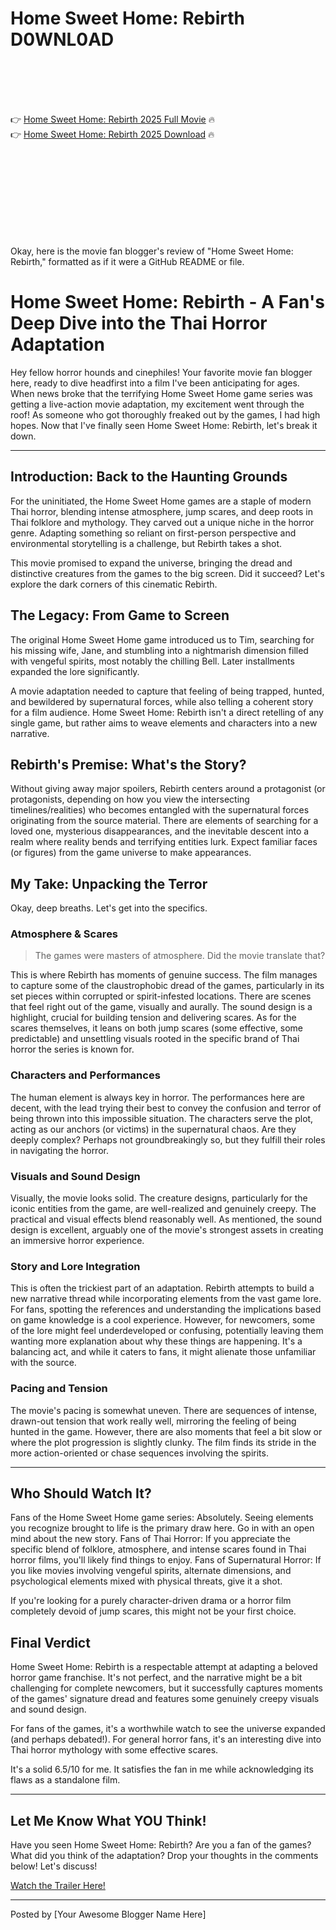 # Home Sweet Home: Rebirth D0WNL0AD

<br><br><br><br>


👉 <a href="https://Mia-aronhyso1976.github.io/nbztnmrioo/">Home Sweet Home: Rebirth 2025 Full Movie</a> 🔥
<br>
👉 <a href="https://Mia-aronhyso1976.github.io/nbztnmrioo/">Home Sweet Home: Rebirth 2025 Download</a> 🔥


<br><br><br><br><br><br><br><br>


Okay, here is the movie fan blogger's review of "Home Sweet Home: Rebirth," formatted as if it were a GitHub README or  file.


# Home Sweet Home: Rebirth - A Fan's Deep Dive into the Thai Horror Adaptation

Hey fellow horror hounds and cinephiles! Your favorite movie fan blogger here, ready to dive headfirst into a film I've been anticipating for ages. When news broke that the terrifying Home Sweet Home game series was getting a live-action movie adaptation, my excitement went through the roof! As someone who got thoroughly freaked out by the games, I had high hopes. Now that I've finally seen Home Sweet Home: Rebirth, let's break it down.

---

## Introduction: Back to the Haunting Grounds

For the uninitiated, the Home Sweet Home games are a staple of modern Thai horror, blending intense atmosphere, jump scares, and deep roots in Thai folklore and mythology. They carved out a unique niche in the horror genre. Adapting something so reliant on first-person perspective and environmental storytelling is a challenge, but Rebirth takes a shot.

This movie promised to expand the universe, bringing the dread and distinctive creatures from the games to the big screen. Did it succeed? Let's explore the dark corners of this cinematic Rebirth.

## The Legacy: From Game to Screen

The original Home Sweet Home game introduced us to Tim, searching for his missing wife, Jane, and stumbling into a nightmarish dimension filled with vengeful spirits, most notably the chilling Bell. Later installments expanded the lore significantly.

A movie adaptation needed to capture that feeling of being trapped, hunted, and bewildered by supernatural forces, while also telling a coherent story for a film audience. Home Sweet Home: Rebirth isn't a direct retelling of any single game, but rather aims to weave elements and characters into a new narrative.

## Rebirth's Premise: What's the Story?

Without giving away major spoilers, Rebirth centers around a protagonist (or protagonists, depending on how you view the intersecting timelines/realities) who becomes entangled with the supernatural forces originating from the source material. There are elements of searching for a loved one, mysterious disappearances, and the inevitable descent into a realm where reality bends and terrifying entities lurk. Expect familiar faces (or figures) from the game universe to make appearances.

## My Take: Unpacking the Terror

Okay, deep breaths. Let's get into the specifics.

### Atmosphere & Scares

> The games were masters of atmosphere. Did the movie translate that?

This is where Rebirth has moments of genuine success. The film manages to capture some of the claustrophobic dread of the games, particularly in its set pieces within corrupted or spirit-infested locations. There are scenes that feel right out of the game, visually and aurally. The sound design is a highlight, crucial for building tension and delivering scares. As for the scares themselves, it leans on both jump scares (some effective, some predictable) and unsettling visuals rooted in the specific brand of Thai horror the series is known for.

### Characters and Performances

The human element is always key in horror. The performances here are decent, with the lead trying their best to convey the confusion and terror of being thrown into this impossible situation. The characters serve the plot, acting as our anchors (or victims) in the supernatural chaos. Are they deeply complex? Perhaps not groundbreakingly so, but they fulfill their roles in navigating the horror.

### Visuals and Sound Design

Visually, the movie looks solid. The creature designs, particularly for the iconic entities from the game, are well-realized and genuinely creepy. The practical and visual effects blend reasonably well. As mentioned, the sound design is excellent, arguably one of the movie's strongest assets in creating an immersive horror experience.

### Story and Lore Integration

This is often the trickiest part of an adaptation. Rebirth attempts to build a new narrative thread while incorporating elements from the vast game lore. For fans, spotting the references and understanding the implications based on game knowledge is a cool experience. However, for newcomers, some of the lore might feel underdeveloped or confusing, potentially leaving them wanting more explanation about why these things are happening. It's a balancing act, and while it caters to fans, it might alienate those unfamiliar with the source.

### Pacing and Tension

The movie's pacing is somewhat uneven. There are sequences of intense, drawn-out tension that work really well, mirroring the feeling of being hunted in the game. However, there are also moments that feel a bit slow or where the plot progression is slightly clunky. The film finds its stride in the more action-oriented or chase sequences involving the spirits.

---

## Who Should Watch It?

   Fans of the Home Sweet Home game series: Absolutely. Seeing elements you recognize brought to life is the primary draw here. Go in with an open mind about the new story.
   Fans of Thai Horror: If you appreciate the specific blend of folklore, atmosphere, and intense scares found in Thai horror films, you'll likely find things to enjoy.
   Fans of Supernatural Horror: If you like movies involving vengeful spirits, alternate dimensions, and psychological elements mixed with physical threats, give it a shot.

If you're looking for a purely character-driven drama or a horror film completely devoid of jump scares, this might not be your first choice.

## Final Verdict

Home Sweet Home: Rebirth is a respectable attempt at adapting a beloved horror game franchise. It's not perfect, and the narrative might be a bit challenging for complete newcomers, but it successfully captures moments of the games' signature dread and features some genuinely creepy visuals and sound design.

For fans of the games, it's a worthwhile watch to see the universe expanded (and perhaps debated!). For general horror fans, it's an interesting dive into Thai horror mythology with some effective scares.

It's a solid 6.5/10 for me. It satisfies the fan in me while acknowledging its flaws as a standalone film.

---

## Let Me Know What YOU Think!

Have you seen Home Sweet Home: Rebirth? Are you a fan of the games? What did you think of the adaptation? Drop your thoughts in the comments below! Let's discuss!

[Watch the Trailer Here!](https://www.youtube.com/watch?v=REPLACE_WITH_TRAILER_LINK) <!-- Placeholder: Replace with actual trailer link if available -->

---

Posted by [Your Awesome Blogger Name Here] <!-- Placeholder: Insert your blog name -->


